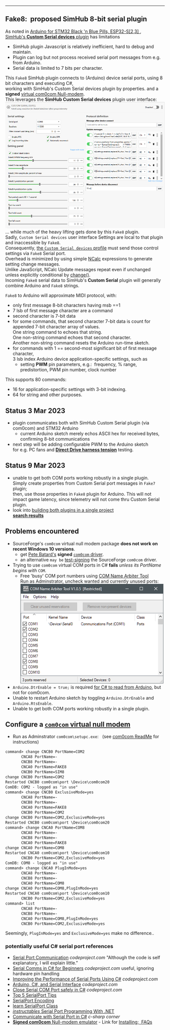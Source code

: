 
---
Fake8:&nbsp; proposed SimHub 8-bit serial plugin
---

As noted in [Arduino for STM32 Black 'n Blue Pills, ESP32-S[2,3] ](https://blekenbleu.github.io/Arduino/),  
 [SimHub's **Custom Serial devices** plugin](https://github.com/SHWotever/SimHub/wiki/Custom-serial-devices) has limitations
- SimHub plugin Javascript is relatively inefficient, hard to debug and maintain.
- Plugin can log but not process received serial port messages from e.g. from Arduino.
- Serial data is limited to 7 bits per character.

This `Fake8` SimHub plugin connects to (Arduino) device serial ports,
using 8 bit characters and executing C#,  
working with SimHub's Custom Serial devices plugin by properties.
and a **signed** [virtual com0com Null-modem](https://pete.akeo.ie/2011/07/com0com-signed-drivers.html).  
This leverages the **SimHub Custom Serial devices** plugin user interface:  
![](Fake8.png)  
... while much of the heavy lifting gets done by this `Fake8` plugin.  
Sadly, `Custom Serial devices` user interface Settings are local to that plugin
and inaccessible by `Fake8`.  
Consequently, [the `Custom Serial devices` profile](https://raw.githubusercontent.com/blekenbleu/SimHub-profiles/main/Fake8.shsds)
 must send those control settings via `Fake8` Serial port.  
Overhead is minimized by using simple [NCalc](https://github.com/SHWotever/ncalc) expressions to generate setting change messages.  
Unlike JavaScript, NCalc Update messages repeat even if unchanged unless explicitly conditional
 by [change()](https://github.com/SHWotever/SimHub/wiki/NCalc-scripting).  
Incoming `Fake8` serial data to SimHub's **Custom Serial** plugin will generally combine Arduino and `Fake8` strings.

`Fake8` to Arduino will approximate MIDI protocol, with:  
- only first message 8-bit characters having msb ==1
- 7 lsb of first message character are a command
- second character is 7-bit data
- for some commands, that second character 7-bit data is count for appended 7-bit character array of values.  
  One string command to echoes that string.  
  One non-string command echoes that second character.  
  Another non-string command resets the Arduino run-time sketch.
- for commands with 1 == second-most significant bit of first message character,  
  3 lsb index Arduino device application-specific settings, such as
  - setting **PWM** pin parameters, e.g.:&nbsp; frequency, % range, predistortion, PWM pin number, clock number

This supports 80 commands:
   - 16 for application-specific settings with 3-bit indexing.
   - 64 for string and other purposes.

## Status 3 Mar 2023
- plugin communicates both with SimHub Custom Serial plugin (via com0com) and STM32 Arduino
   - current Arduino sketch merely echos ASCII hex for received bytes, confirming 8-bit communications
- next step will be adding configurable PWM to the Arduino sketch  
  for e.g. PC fans and [**Direct Drive harness tension**](https://github.com/blekenbleu/Direct-Drive-harness-tension-tester) testing.

## Status 9 Mar 2023
- unable to get both COM ports working robustly in a single plugin.   
  Simply create properties from Custom Serial port messages in `Fake7` plugin;  
  then, use those properties in `Fake8` plugin for Arduino.
  This will not impact game latency, since telemetry will not come thru Custom Serial plugin.
- look into [building both plugins in a single project](https://stackoverflow.com/questions/3867113/visual-studio-one-project-with-several-dlls-as-output)  
  [**search results**](https://duckduckgo.com/?q=visual+studio+multiple+%22dlls%22+in+one+solution)

## Problems encountered
- SourceForge's `com0com` virtual null modem package **does not work on recent Windows 10 versions**.
   - get [Pete Batard's](https://pete.akeo.ie/2011/07/com0com-signed-drivers.html) **signed** [`com0com` driver](https://files.akeo.ie/blog/com0com.7z).
   - an alternative `may be` [test-signing](https://learn.microsoft.com/en-us/windows-hardware/drivers/install/the-testsigning-boot-configuration-option) the SourceForge `com0com` driver.
- Trying to use `com0com` virtual COM ports in C# **fails** *unless its PortName begins with* `COM`.  
    - Free 'busy' COM port numbers using [COM Name Arbiter Tool](https://www.uwe-sieber.de/misc_tools_e.html#com_ports)  
       Run as Adminstrator, uncheck wanted and currently unused ports:  
       ![](Arbiter.png)  
- `Arduino.DtrEnable = true;` is required [for C# to read from Arduino](https://forum.arduino.cc/t/serial-communication-with-c-program-serialdatareceivedeventhandler-doesnt-work/108564/3), but not for com0com.
- Unable to restart Arduino sketch by toggling `Arduino.DtrEnable` and `Arduino.RtsEnable`.
- Unable to get both COM ports working robustly in a single plugin.

## Configure a [`com0com` virtual null modem](https://files.akeo.ie/blog/com0com.7z)
- Run as Adminstrator `com0com\setupc.exe`: &nbsp;   (see [com0com ReadMe](https://raw.githubusercontent.com/paulakg4/com0com/master/ReadMe) for instructions)
```
command> change CNCB0 PortName=COM2
       CNCA8 PortName=-
       CNCB8 PortName=-
       CNCA0 PortName=FAKE8
       CNCB0 PortName=SIM8
change CNCB0 PortName=COM2
Restarted CNCB0 com0com\port \Device\com0com20
ComDB: COM2 - logged as "in use"
command> change CNCB0 ExclusiveMode=yes
       CNCA8 PortName=-
       CNCB8 PortName=-
       CNCA0 PortName=FAKE8
       CNCB0 PortName=COM2
change CNCB0 PortName=COM2,ExclusiveMode=yes
Restarted CNCB0 com0com\port \Device\com0com20
command> change CNCA0 PortName=COM8
       CNCA8 PortName=-
       CNCB8 PortName=-
       CNCA0 PortName=FAKE8
change CNCA0 PortName=COM8
Restarted CNCA0 com0com\port \Device\com0com10
       CNCB0 PortName=COM2,ExclusiveMode=yes
ComDB: COM8 - logged as "in use"
command> change CNCA0 PlugInMode=yes
       CNCA8 PortName=-
       CNCB8 PortName=-
       CNCA0 PortName=COM8
change CNCA0 PortName=COM8,PlugInMode=yes
Restarted CNCA0 com0com\port \Device\com0com10
       CNCB0 PortName=COM2,ExclusiveMode=yes
command> list
       CNCA8 PortName=-
       CNCB8 PortName=-
       CNCA0 PortName=COM8,PlugInMode=yes
       CNCB0 PortName=COM2,ExclusiveMode=yes
```
Seemingly, `PlugInMode=yes` and `ExclusiveMode=yes` make no difference..

### potentially useful C# serial port references

- [Serial Port Communication](https://www.codeproject.com/Tips/361285/Serial-Port-Communication) *codeproject.com* "Although the code is self explanatory, I will explain little."
- [Serial Comms in C# for Beginners](https://www.codeproject.com/Articles/678025/Serial-Comms-in-Csharp-for-Beginners) *codeproject.com* useful, ignoring hardware pin handling
- [Improving the Performance of Serial Ports Using C#](https://www.codeproject.com/Articles/110670/Improving-the-Performance-of-Serial-Ports-Using-C) *codeproject.com*
- [Arduino, C#, and Serial Interface](https://www.codeproject.com/Articles/473828/Arduino-Csharp-and-Serial-Interface) *codeproject.com* 
- [Close Serial COM Port safely in C#](https://www.codeproject.com/Questions/281222/Close-Serial-COM-Port-safely-in-Csharp) *codeproject.com*
- [Top 5 SerialPort Tips](https://learn.microsoft.com/en-us/archive/blogs/bclteam/top-5-serialport-tips-kim-hamilton)
- [SerialPort Encoding](https://learn.microsoft.com/en-us/archive/blogs/bclteam/serialport-encoding-ryan-byington)
- [learn SerialPort Class](https://learn.microsoft.com/en-us/dotnet/api/system.io.ports.serialport?view=dotnet-plat-ext-7.0)
- [*instructables* Serial Port Programming With .NET](https://www.instructables.com/Serial-Port-Programming-With-NET/)
- [Communicate with Serial Port in C#](https://www.c-sharpcorner.com/UploadFile/eclipsed4utoo/communicating-with-serial-port-in-C-Sharp/) *c-sharp corner*
- [**Signed com0com** Null-modem emulator](https://pete.akeo.ie/2011/07/com0com-signed-drivers.html) - Link for [Installing;&nbsp; FAQs](https://raw.githubusercontent.com/paulakg4/com0com/master/ReadMe)
